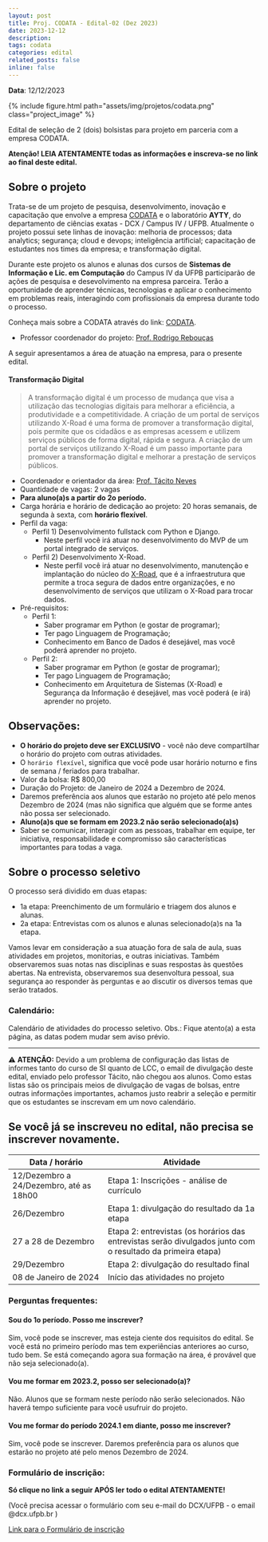 ```yaml
---
layout: post
title: Proj. CODATA - Edital-02 (Dez 2023)
date: 2023-12-12
description: 
tags: codata
categories: edital
related_posts: false
inline: false
---
```


**Data**: 12/12/2023


{% include figure.html path="assets/img/projetos/codata.png" class="project_image" %}

Edital de seleção de 2 (dois) bolsistas para projeto em parceria com a empresa CODATA.

**Atenção! LEIA ATENTAMENTE todas as informações e inscreva-se no link
ao final deste edital.**

## Sobre o projeto

Trata-se de um projeto de pesquisa, desenvolvimento, inovação e capacitação que
envolve a empresa [CODATA](https://codata.pb.gov.br) e o laboratório **AYTY**, do departamento de ciências exatas - DCX / Campus IV / UFPB.
Atualmente o projeto possui sete linhas de inovação: melhoria de processos; data analytics; segurança; cloud e devops; inteligência artificial; capacitação de estudantes nos times da empresa; e transformação digital.

Durante este projeto os alunos e alunas dos cursos de **Sistemas de Informação e Lic. em Computação** do Campus IV da UFPB participarão de ações de pesquisa e desevolvimento na empresa parceira. Terão a oportunidade de aprender técnicas, tecnologias e aplicar o conhecimento em problemas reais, interagindo com profissionais da empresa durante todo o processo.

Conheça mais sobre a CODATA através do link: [CODATA](https://codata.pb.gov.br).

* Professor coordenador do projeto: [Prof. Rodrigo Rebouças](/equipe/professores/rodrigor/)

A seguir apresentamos a área de atuação na empresa, para o presente edital.


#### Transformação Digital
> A transformação digital é um processo de mudança que visa a utilização das tecnologias digitais para melhorar a eficiência, a produtividade e a competitividade.
A criação de um portal de serviços utilizando X-Road é uma forma de promover a transformação digital, pois permite que os cidadãos e as empresas acessem e utilizem serviços públicos de forma digital, rápida e segura.
A criação de um portal de serviços utilizando X-Road é um passo importante para promover a transformação digital e melhorar a prestação de serviços públicos.

- Coordenador e orientador da área: [Prof. Tácito Neves](/equipe/professores/tacito)
- Quantidade de vagas: 2 vagas
- **Para aluno(a)s a partir do 2o período.**
- Carga horária e horário de dedicação ao projeto: 20 horas semanais, de segunda à sexta, com **horário flexível**.
- Perfil da vaga:
    - Perfil 1) Desenvolvimento fullstack com Python e Django.
	    - Neste perfil você irá atuar no desenvolvimento do MVP de um portal integrado de serviços.
    - Perfil 2) Desenvolvimento X-Road.
	    - Neste perfil você irá atuar no desenvolvimento, manutenção e implantação do núcleo do [X-Road](https://x-road.global), que é a infraestrutura que permite a troca segura de dados entre organizações, e no desenvolvimento de serviços que utilizam o X-Road para trocar dados.
- Pré-requisitos:
    - Perfil 1:
      - Saber programar em Python (e gostar de programar);
      - Ter pago Linguagem de Programação;
      - Conhecimento em Banco de Dados é desejável, mas você poderá aprender no projeto.
    - Perfil 2:
      - Saber programar em Python (e gostar de programar);
      - Ter pago Linguagem de Programação;
      - Conhecimento em Arquitetura de Sistemas (X-Road) e Segurança da Informação é desejável, mas você poderá (e irá) aprender no projeto.

## Observações:
- **O horário do projeto deve ser EXCLUSIVO** - você não deve compartilhar o horário do projeto com outras atividades.
- O `horário flexível`, significa que você pode usar horário noturno e fins de semana / feriados para trabalhar.
- Valor da bolsa: R\$ 800,00
- Duração do Projeto: de Janeiro de 2024 a Dezembro de 2024.
- Daremos preferência aos alunos que estarão no projeto até pelo menos Dezembro de 2024 (mas não significa que alguém que se forme antes não possa ser selecionado.
- **Aluno(a)s que se formam em 2023.2 não serão selecionado(a)s)**
- Saber se comunicar, interagir com as pessoas, trabalhar em equipe, ter iniciativa, responsabilidade e compromisso são características importantes para todas a vaga.

## Sobre o processo seletivo

O processo será dividido em duas etapas:

- 1a etapa: Preenchimento de um formulário e triagem dos alunos e alunas.
- 2a etapa: Entrevistas com os alunos e alunas selecionado(a)s na 1a etapa.

Vamos levar em consideração a sua atuação fora de sala de aula, suas
atividades em projetos, monitorias, e outras iniciativas. Também
observaremos suas notas nas disciplinas e suas respostas às questões
abertas. Na entrevista, observaremos sua desenvoltura pessoal, sua
segurança ao responder às perguntas e ao discutir os diversos temas que
serão tratados.

### Calendário:

Calendário de atividades do processo seletivo. Obs.: Fique atento(a) a esta página, as datas podem mudar sem aviso prévio.

----
⚠️ __ATENÇÃO:__ Devido a um problema de configuração das listas de informes tanto do curso de SI quanto de LCC, o email de divulgação deste edital, enviado pelo professor Tácito, não chegou aos alunos. Como estas listas são os principais meios de divulgação de vagas de bolsas, entre outras informações importantes, achamos justo reabrir a seleção e permitir que os estudantes se inscrevam em um novo calendário.

Se você já se inscreveu no edital, não precisa se inscrever novamente.
----



| Data / horário | Atividade |
|---|---|
| 12/Dezembro a 24/Dezembro, até as 18h00 | Etapa 1: Inscrições - análise de currículo  |
| 26/Dezembro | Etapa 1: divulgação do resultado da 1a etapa |
| 27 a 28 de Dezembro | Etapa 2: entrevistas (os horários das entrevistas serão divulgados junto com o resultado da primeira etapa) |
| 29/Dezembro | Etapa 2: divulgação do resultado final |
| 08 de Janeiro de 2024 | Início das atividades no projeto |

### Perguntas frequentes:

#### Sou do 1o período. Posso me inscrever?
Sim, você pode se inscrever, mas esteja ciente dos requisitos do edital. Se você está no primeiro período mas tem experiências anteriores ao curso, tudo bem. Se está começando agora sua formação na área, é provável que não seja selecionado(a).

#### Vou me formar em 2023.2, posso ser selecionado(a)?
Não. Alunos que se formam neste período não serão selecionados. Não haverá tempo suficiente para você usufruir do projeto.

#### Vou me formar do período 2024.1 em diante, posso me inscrever?
Sim, você pode se inscrever. Daremos preferência para os alunos que estarão no projeto até pelo menos Dezembro de 2024.

### Formulário de inscrição:

**Só clique no link a seguir APÓS ler todo o edital ATENTAMENTE!**

(Você precisa acessar o formulário com seu e-mail do DCX/UFPB - o email @dcx.ufpb.br )

[Link para o Formulário de inscrição](https://forms.gle/Cumo7fAGUUSgGKds5)